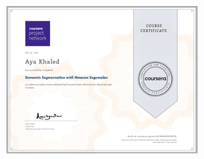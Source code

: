 ![img1](https://github.com/AyaKhaledYousef/Guided-Projects---Coursera/blob/main/Semantic%20Segmentation%20with%20Amazon%20Sagemaker/Csetificate1.png)
